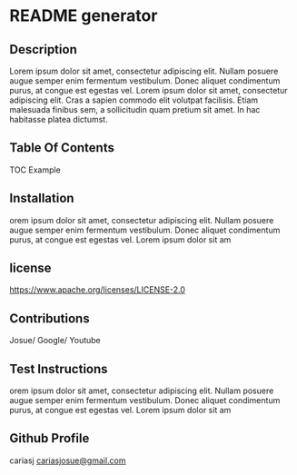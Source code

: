 
  
  # README generator 

  ## Description 
  Lorem ipsum dolor sit amet, consectetur adipiscing elit. Nullam posuere augue semper enim fermentum vestibulum. Donec aliquet condimentum purus, at congue est egestas vel. Lorem ipsum dolor sit amet, consectetur adipiscing elit. Cras a sapien commodo elit volutpat facilisis. Etiam malesuada finibus sem, a sollicitudin quam pretium sit amet. In hac habitasse platea dictumst.

  ## Table Of Contents 
  TOC Example

  ## Installation 
  orem ipsum dolor sit amet, consectetur adipiscing elit. Nullam posuere augue semper enim fermentum vestibulum. Donec aliquet condimentum purus, at congue est egestas vel. Lorem ipsum dolor sit am

  ## license 
  https://www.apache.org/licenses/LICENSE-2.0

  ## Contributions 
  Josue/ Google/ Youtube

  ## Test Instructions 
  orem ipsum dolor sit amet, consectetur adipiscing elit. Nullam posuere augue semper enim fermentum vestibulum. Donec aliquet condimentum purus, at congue est egestas vel. Lorem ipsum dolor sit am

  ## Github Profile 
  cariasj
  cariasjosue@gmail.com

          
